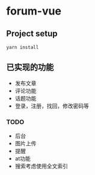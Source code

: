 # forum-vue

## Project setup
```
yarn install
```
## 已实现的功能
- 发布文章
- 评论功能
- 话题功能
- 登录，注册，找回，修改密码等


### TODO
- 后台
- 图片上传
- 提醒
- at功能
- 搜索考虑使用全文索引
